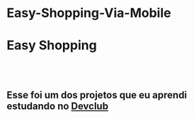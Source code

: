 # Easy-Shopping-Via-Mobile

<h1>Easy Shopping</h1>
<br>
<br>
<h2>Esse foi um dos projetos que eu aprendi estudando no <a href="https://rodolfomori.com.br/devclub">Devclub</a></h2>

